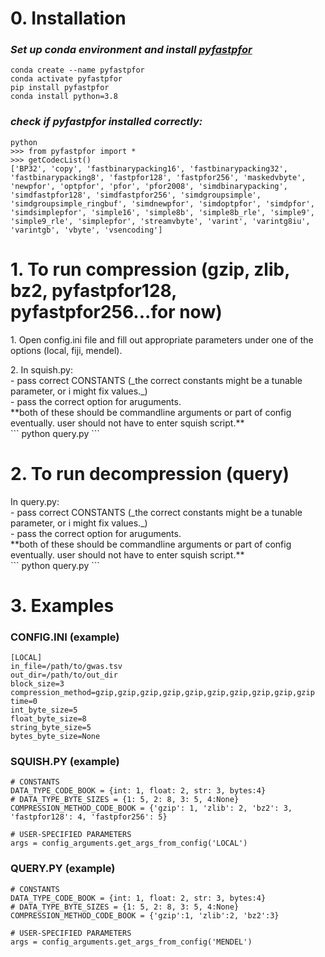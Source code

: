 # 0. Installation

### *Set up conda environment and install [pyfastpfor](https://github.com/searchivarius/PyFastPFor)*
````
conda create --name pyfastpfor
conda activate pyfastpfor
pip install pyfastpfor
conda install python=3.8
````
### *check if pyfastpfor installed correctly:*
````
python
>>> from pyfastpfor import *
>>> getCodecList()
['BP32', 'copy', 'fastbinarypacking16', 'fastbinarypacking32', 'fastbinarypacking8', 'fastpfor128', 'fastpfor256', 'maskedvbyte', 'newpfor', 'optpfor', 'pfor', 'pfor2008', 'simdbinarypacking', 'simdfastpfor128', 'simdfastpfor256', 'simdgroupsimple', 'simdgroupsimple_ringbuf', 'simdnewpfor', 'simdoptpfor', 'simdpfor', 'simdsimplepfor', 'simple16', 'simple8b', 'simple8b_rle', 'simple9', 'simple9_rle', 'simplepfor', 'streamvbyte', 'varint', 'varintg8iu', 'varintgb', 'vbyte', 'vsencoding']
````

# 1. To run compression (gzip, zlib, bz2, pyfastpfor128, pyfastpfor256...for now)
</p>1. Open config.ini file and fill out appropriate parameters under one of the options (local, fiji, mendel).<br>
</p>2. In squish.py: <br>
- pass correct CONSTANTS (_the correct constants might be a tunable parameter, or i might fix values._)<br>
- pass the correct option for aruguments.<br>
**both of these should be commandline arguments or part of config eventually. user should not have to enter squish script.**<br>
```
python query.py
```

# 2. To run decompression (query) 
</p>In query.py: <br>
- pass correct CONSTANTS (_the correct constants might be a tunable parameter, or i might fix values._)<br>
- pass the correct option for aruguments.<br>
**both of these should be commandline arguments or part of config eventually. user should not have to enter squish script.**<br>
```
python query.py
```

# 3. Examples

### CONFIG.INI (example)

```
[LOCAL]
in_file=/path/to/gwas.tsv
out_dir=/path/to/out_dir
block_size=3
compression_method=gzip,gzip,gzip,gzip,gzip,gzip,gzip,gzip,gzip,gzip
time=0
int_byte_size=5
float_byte_size=8
string_byte_size=5
bytes_byte_size=None
```
### SQUISH.PY (example)

```
# CONSTANTS
DATA_TYPE_CODE_BOOK = {int: 1, float: 2, str: 3, bytes:4}
# DATA_TYPE_BYTE_SIZES = {1: 5, 2: 8, 3: 5, 4:None}
COMPRESSION_METHOD_CODE_BOOK = {'gzip': 1, 'zlib': 2, 'bz2': 3, 'fastpfor128': 4, 'fastpfor256': 5}

# USER-SPECIFIED PARAMETERS
args = config_arguments.get_args_from_config('LOCAL')
```

### QUERY.PY (example)
```
# CONSTANTS
DATA_TYPE_CODE_BOOK = {int: 1, float: 2, str: 3, bytes:4}
# DATA_TYPE_BYTE_SIZES = {1: 5, 2: 8, 3: 5, 4:None}
COMPRESSION_METHOD_CODE_BOOK = {'gzip':1, 'zlib':2, 'bz2':3}

# USER-SPECIFIED PARAMETERS
args = config_arguments.get_args_from_config('MENDEL')
```


